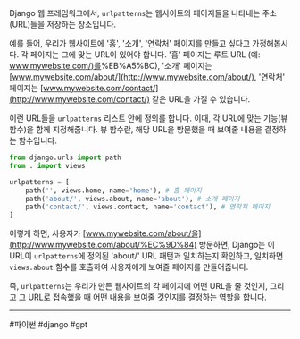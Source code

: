 Django 웹 프레임워크에서, `urlpatterns`는 웹사이트의 페이지들을 나타내는 주소(URL)들을 저장하는 장소입니다.

예를 들어, 우리가 웹사이트에 '홈', '소개', '연락처' 페이지를 만들고 싶다고 가정해봅시다. 각 페이지는 그에 맞는 URL이 있어야 합니다. '홈' 페이지는 루트 URL (예: [www.mywebsite.com/)를](http://www.mywebsite.com/)%EB%A5%BC), '소개' 페이지는 [www.mywebsite.com/about/](http://www.mywebsite.com/about/), '연락처' 페이지는 [www.mywebsite.com/contact/](http://www.mywebsite.com/contact/) 같은 URL을 가질 수 있습니다.

이런 URL들을 `urlpatterns` 리스트 안에 정의를 합니다. 이때, 각 URL에 맞는 기능(뷰 함수)을 함께 지정해줍니다. 뷰 함수란, 해당 URL을 방문했을 때 보여줄 내용을 결정하는 함수입니다.

```python
from django.urls import path
from . import views

urlpatterns = [
    path('', views.home, name='home'), # 홈 페이지
    path('about/', views.about, name='about'), # 소개 페이지
    path('contact/', views.contact, name='contact'), # 연락처 페이지
]

```

이렇게 하면, 사용자가 [www.mywebsite.com/about/을](http://www.mywebsite.com/about/%EC%9D%84) 방문하면, Django는 이 URL이 `urlpatterns`에 정의된 'about/' URL 패턴과 일치하는지 확인하고, 일치하면 `views.about` 함수를 호출하여 사용자에게 보여줄 페이지를 만들어줍니다.

즉, `urlpatterns`는 우리가 만든 웹사이트의 각 페이지에 어떤 URL을 줄 것인지, 그리고 그 URL로 접속했을 때 어떤 내용을 보여줄 것인지를 결정하는 역할을 합니다.

---
#파이썬 #django #gpt 